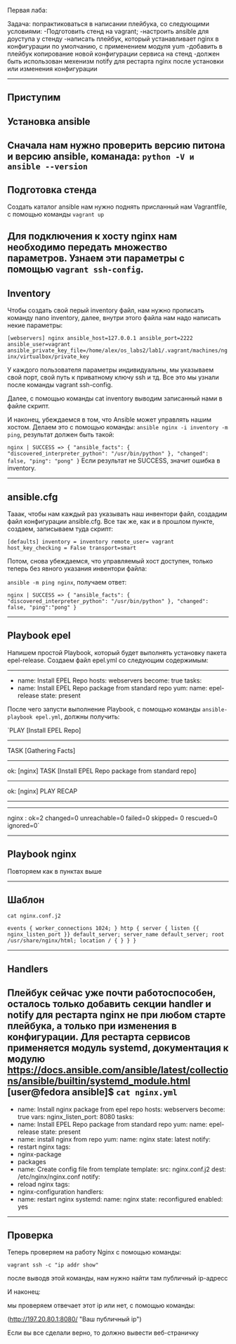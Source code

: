 Первая лаба:

Задача: попрактиковаться в написании плейбука, со следующими условиями:
-Подготовить стенд на vagrant;
-настроить ansible для доуступа у стенду
-написать плейбук, который устанавливает nginx в конфигурации по умолчанию, с применением модуля yum
-добавить в плейбук копирование новой конфигурации сервиса на стенд 
-должен быть использован мехенизм notify для рестарта nginx после установки или изменения конфигурации

---
Приступим
---
Установка ansible
---
Сначала нам нужно проверить версию питона и версию ansible, команада: `python -V и ansible --version`
---
Подготовка стенда 
---
Создать каталог ansible 
нам нужно поднять присланный нам Vagrantfile, с помощью команды `vagrant up`

Для подключения к хосту nginx нам необходимо передать множество параметров. Узнаем эти параметры с помощью `vagrant ssh-config`.
---
Inventory
---
Чтобы создать свой перый inventory файл, нам нужно прописать команду nano inventory, далее, внутри этого файла нам надо написать некие параметры:

`[webservers]
nginx ansible_host=127.0.0.1 ansible_port=2222 ansible_user=vagrant ansible_private_key_file=/home/alex/os_labs2/lab1/.vagrant/machines/nginx/virtualbox/private_key`

У каждого пользователя параметры индивидуальны, мы указываем свой порт, свой путь к приватному ключу ssh и тд. Все это мы узнали после команды vagrant ssh-config.


Далее, с помощью команды cat inventory выводим записанный нами в файле скрипт.

И наконец, убеждаемся в том, что Ansible может управлять нашим хостом. Делаем это с помощью команды:
`ansible nginx -i inventory -m ping`, результат должен быть такой:

`nginx | SUCCESS => {
"ansible_facts": {
"discovered_interpreter_python": "/usr/bin/python"
},
"changed": false,
"ping": "pong"
}`
 Если результат не SUCCESS, значит ошибка в inventory.

---
ansible.cfg
---

Тааак, чтобы нам каждый раз указывать наш инвентори файл, создадим файл конфигурации ansible.cfg. Все так же, как и в прошлом пункте, создаем, записываем туда скрипт:

`[defaults]
inventory = inventory
remote_user= vagrant
host_key_checking = False
transport=smart`

Потом, снова убеждаемся, что управляемый хост доступен, только теперь без явного указания инвентори файла:

`ansible -m ping nginx`, получаем ответ:


`nginx | SUCCESS => {
"ansible_facts": {
"discovered_interpreter_python": "/usr/bin/python"
},
"changed": false,
"ping":"pong"
}`

---
Playbook epel
---

Напишем простой Playbook, который будет выполнять установку пакета epel-release. Создаем файл epel.yml со следующим содержимым:

---
- name: Install EPEL Repo
hosts: webservers
become: true
tasks:
- name: Install EPEL Repo package from standard repo
yum:
name: epel-release
state: present

После чего запусти выполнение Playbook, с помощью команды `ansible-playbook epel.yml`, должны получить:

`PLAY [Install EPEL Repo]
**************************************************************
TASK [Gathering Facts]
****************************************************************
ok: [nginx]
TASK [Install EPEL Repo package from standard repo]
***********************************
ok: [nginx]
PLAY RECAP
******************************************************************
**********
nginx : ok=2
changed=0 unreachable=0 failed=0 skipped=
0 rescued=0 ignored=0`

---
Playbook nginx
---
Повторяем как в пунктах выше

---
Шаблон
---

`cat nginx.conf.j2`

`events {
worker_connections 1024;
}
http {
server {
listen {{ nginx_listen_port }} default_server;
server_name default_server;
root /usr/share/nginx/html;
location / {
}
}
}`

---
Handlers
---

Плейбук сейчас уже почти работоспособен, осталось только добавить секции handler и notify
для рестарта nginx не при любом старте плейбука, а только при изменения в конфигурации.
Для рестарта сервисов применяется модуль systemd, документация к модулю
https://docs.ansible.com/ansible/latest/collections/ansible/builtin/systemd_module.html
[user@fedora ansible]$ `cat nginx.yml`
---
- name: Install nginx package from epel repo
hosts: webservers
become: true
vars:
nginx_listen_port: 8080
tasks:
- name: Install EPEL Repo package from standard repo
yum:
name: epel-release
state: present
- name: install nginx from repo
yum:
name: nginx
state: latest
notify:
- restart nginx
tags:
- nginx-package
- packages
- name: Create config file from template
template:
src: nginx.conf.j2
dest: /etc/nginx/nginx.conf
notify:
- reload nginx
tags:
- nginx-configuration
handlers:
- name: restart nginx
systemd:
name: nginx
state: reconfigured
enabled: yes

---
Проверка 
---

Теперь проверяем на работу Nginx c помощью команды:

`vagrant ssh -c "ip addr show"`

после выводв этой команды, нам нужно найти там публичный ip-адресс

И наконец:

мы проверяем отвечает этот ip или нет, с помощью команды:

(http://197.20.80.1:8080/ "Ваш публичный ip")

Если вы все сделали верно, то должно вывести веб-страничку



